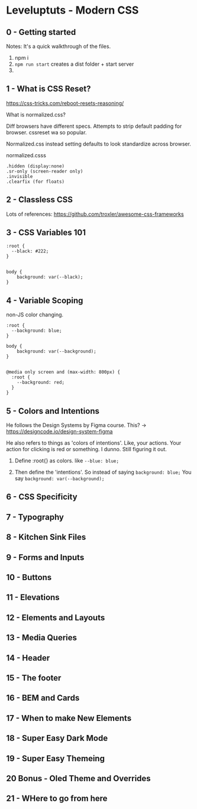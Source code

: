 # Leveluptuts - Modern CSS

## 0  - Getting started

Notes: It's a quick walkthrough of the files.

1) npm i
2) `npm run start` creates a dist folder + start server
3)


## 1 - What is CSS Reset?
https://css-tricks.com/reboot-resets-reasoning/

What is normalized.css?

Diff browsers have different specs.
Attempts to strip default padding for browser.
cssreset wa so popular.

Normalized.css instead setting defaults to look standardize across browser.

normalized.csss
```
.hidden (display:none)
.sr-only (screen-reader only)
.invisible
.clearfix (for floats)
```

## 2 - Classless CSS
Lots of references: https://github.com/troxler/awesome-css-frameworks

## 3 - CSS Variables 101
```
:root {
  --black: #222;
}


body {
    background: var(--black);
}

```

## 4 - Variable Scoping

non-JS color changing.
```
:root {
  --background: blue;
}

body {
    background: var(--background);
}


@media only screen and (max-width: 800px) {
  :root {
    --background: red;
  }
}
```

## 5 - Colors and Intentions

He follows the Design Systems by Figma course.
This? -> https://designcode.io/design-system-figma

He also refers to things as 'colors of intentions'.
Like, your actions. Your action for clicking is red or something. I dunno. Still figuring it out.

1) Define :root{} as colors.
like `--blue: blue;`

2) Then define the 'intentions'.
So instead of saying `background: blue;`
You say `background: var(--background);`



## 6 - CSS Specificity

## 7 - Typography

## 8 - Kitchen Sink Files

## 9 - Forms and Inputs

## 10 - Buttons

## 11 - Elevations

## 12 - Elements and Layouts

## 13 - Media Queries

## 14 - Header

## 15 - The footer

## 16 - BEM and Cards

## 17 - When to make New Elements

## 18 - Super Easy Dark Mode

## 19 - Super Easy Themeing

## 20 Bonus - Oled Theme and Overrides

## 21 - WHere to go from here
